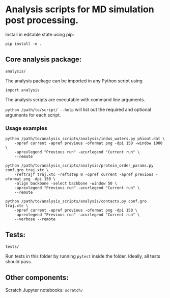 # Analysis scripts for MD simulation post processing.

Install in editable state using pip:

`pip install -e .`

## Core analysis package:
`analysis/`

The analysis package can be imported in any Python script using

`import analysis`

The analysis scripts are executable with command line arguments.

`python /path/to/script/ --help`
will list out the required and optional arguments for each script.

### Usage examples

```
python /path/to/analysis_scripts/analysis/indus_waters.py phiout.dat \
    -opref current -apref previous -oformat png -dpi 150 -window 1000 \
    -aprevlegend "Previous run" -acurlegend "Current run" \
    --remote
```

```
python /path/to/analysis_scripts/analysis/protein_order_params.py conf.gro traj.xtc \
    -reftrajf traj.xtc -reftstep 0 -opref current -apref previous -oformat png -dpi 150 \
    -align backbone -select backbone -window 50 \
    -aprevlegend "Previous run" -acurlegend "Current run" \
    --remote
```

```
python /path/to/analysis_scripts/analysis/contacts.py conf.gro traj.xtc \
    -opref current -apref previous -oformat png -dpi 150 \
    -aprevlegend "Previous run" -acurlegend "Current run" \
    --verbose --remote
```

## Tests:
`tests/`

Run tests in this folder by running
`pytest`
inside the folder. Ideally, all tests should pass.

## Other components:
Scratch Jupyter notebooks:
`scratch/`
